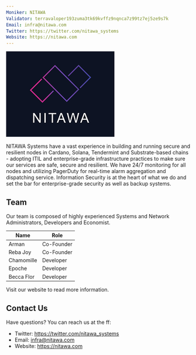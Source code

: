 ```yaml
---
Moniker: NITAWA
Validator: terravaloper193zuma3tk69kvffz9nqnca7z99tz7ej5ze9s7k
Email: infra@nitawa.com
Twitter: https://twitter.com/nitawa_systems
Website: https://nitawa.com
---
```


![nitawa](nitawa.png)


NITAWA Systems have a vast experience in building and running secure and resilient nodes in Cardano, Solana, Tendermint and Substrate-based chains - adopting ITIL and enterprise-grade infrastructure practices to make sure our services are safe, secure and resilient. We have 24/7 monitoring for all nodes and utilizing PagerDuty for real-time alarm aggregation and dispatching service. Information Security is at the heart of what we do and set the bar for enterprise-grade security as well as backup systems.

## Team
Our team is composed of highly experienced Systems and Network Administrators, Developers and Economist.

| Name          | Role                |
| ------------- | ------------------- |
| Arman         | Co-Founder          |
| Reba Joy      | Co-Founder          |
| Chamomille    | Developer           |
| Epoche        | Developer           |
| Becca Flor    | Developer           |

Visit our website to read more information.

## Contact Us

Have questions? You can reach us at the ff:

- Twitter: https://twitter.com/nitawa_systems
- Email: infra@nitawa.com
- Website: https://nitawa.com
